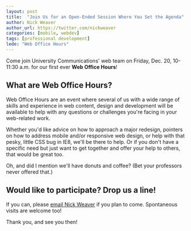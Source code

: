 ```yaml
---
layout: post
title:  "Join Us for an Open-Ended Session Where You Set the Agenda"
author: Nick Weaver
author_url: https://twitter.com/nickweaver
categories: [mobile, webdev]
tags: [professional development]
lede: "Web Office Hours"
---
```


Come join University Communications' web team on Friday, Dec. 20, 10-11:30 a.m. for our first ever **Web Office Hours**!


## What are Web Office Hours?

Web Office Hours are an event where several of us with a wide range of skills and experience in web content, design and development will be available to help with any questions or challenges you're facing in your web-related work. 

Whether you'd like advice on how to approach a major redesign, pointers on how to address mobile and/or responsive web design, or help with that pesky, little CSS bug in IE8, we'll be there to help. Or if you don't have a specific need but just want to get together and offer your help to others, that would be great too.

Oh, and did I mention we'll have donuts and coffee? (Bet your professors never offered that.)


## Would like to participate? Drop us a line!

If you can, please [email Nick Weaver](mailto:jnweaver@wisc.edu) if you plan to come. Spontaneous visits are welcome too!

Thank you, and see you then!

